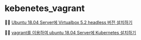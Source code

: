 # kebenetes_vagrant

:woman_factory_worker: [Ubuntu 18.04 Server에 Virtualbox 5.2 headless 버전 설치하기](https://github.com/roykang75/kubernetes_vagrant/blob/master/virtualbox_headless_setup_on_ubuntu_18.04_server.md)  

:woman_farmer: [vagrant를 이용하여 ubuntu 18.04 Server에 Kubernetes 설치하기](https://github.com/roykang75/kubernetes_vagrant/blob/master/kubernetes_setup_using_vagrant_on_ubuntu_1804_server.md)